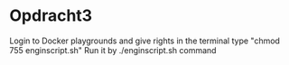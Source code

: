 # Opdracht3
Login to Docker playgrounds and give rights in the terminal type "chmod 755 enginscript.sh"
Run it by ./enginscript.sh command
